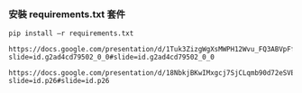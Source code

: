 ### 安裝 requirements.txt 套件
```
pip install –r requirements.txt
```
```
https://docs.google.com/presentation/d/1Tuk3ZizgWgXsMWPH12Wvu_FQ3ABVpFf_/edit?slide=id.g2ad4cd79502_0_0#slide=id.g2ad4cd79502_0_0
```
```
https://docs.google.com/presentation/d/18NbkjBKwIMxgcj7SjCLqmb90d72eSVEj/edit?slide=id.p26#slide=id.p26
```

